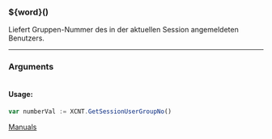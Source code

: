 ﻿### ${word}()
Liefert Gruppen-Nummer des in der aktuellen Session angemeldeten Benutzers.

----

### Arguments
```ts
```
#### Usage:
```ts
var numberVal := XCNT.GetSessionUserGroupNo()
```

[Manuals](https://manuals.opacc.ch/docs/doku2401/F-Script/ScriptBlockFunc.XCNT.GetSessionUserGroupNo.html)
